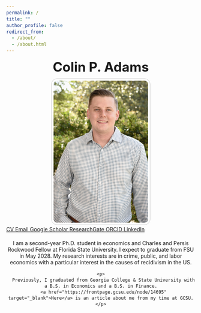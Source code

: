 ```yaml
---
permalink: /
title: ""
author_profile: false
redirect_from: 
  - /about/
  - /about.html
---
```


<section id="about-home">

  <!-- Name Above the Picture (Centered) -->
  <div style="text-align: center; margin-bottom: 10px;">
    <h1 style="font-size: 2.5em; margin: 0;">Colin P. Adams</h1>
  </div>

  <!-- Profile Picture -->
  <div style="text-align: center;">
    <img src="/images/Another Nice Picture.jpg" alt="Colin P. Adams" 
         style="max-width: 50%; height: auto; border-radius: 15px; 
                padding: 5px; border: 1px solid #ccc;">
  </div>

  <!-- Buttons Matching Sidebar Style -->
  <div class="homepage-links">
    <a href="/CV.pdf" class="icon-button" target="_blank">
      <i class="fas fa-file-alt"></i> CV
    </a>
    <a href="mailto:ca23a@fsu.edu" class="icon-button" target="_blank">
      <i class="fas fa-envelope"></i> Email
    </a>
    <a href="https://scholar.google.com/citations?user=JVDSOfEAAAAJ" class="icon-button" target="_blank">
      <i class="ai ai-google-scholar"></i> Google Scholar
    </a>
    <a href="https://www.researchgate.net/profile/Colin-Adams-3" class="icon-button" target="_blank">
      <i class="fab fa-researchgate"></i> ResearchGate
    </a>
    <a href="https://orcid.org/0009-0002-3490-5927" class="icon-button" target="_blank">
      <i class="ai ai-orcid"></i> ORCID
    </a>
    <a href="https://www.linkedin.com/in/colin-p-adams/" class="icon-button" target="_blank">
      <i class="fab fa-linkedin"></i> LinkedIn
    </a>
  </div>

  <!-- About Me Section -->
  <div id="about-me" style="text-align: center; margin-top: 20px;">
    <p>
      I am a second-year Ph.D. student in economics and Charles and Persis Rockwood Fellow at Florida State University. I expect to graduate from FSU in May 2028.
      My research interests are in crime, public, and labor economics with a particular interest in the causes of recidivism in the US.
    </p>

    <p>
      Previously, I graduated from Georgia College & State University with a B.S. in Economics and a B.S. in Finance.
      <a href="https://frontpage.gcsu.edu/node/14695" target="_blank">Here</a> is an article about me from my time at GCSU.
    </p>
  </div>

</section>
